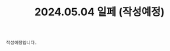 ﻿---
title: 2024.05.04 일페 (작성예정)
categories: [2024, 행사, 코스프레]
comments: false
# thumbnail: 
---

`작성예정입니다.`
